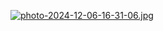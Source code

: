 [![photo-2024-12-06-16-31-06.jpg](https://i.postimg.cc/02qzTdRR/photo-2024-12-06-16-31-06.jpg)](https://postimg.cc/RqXCftZX)
